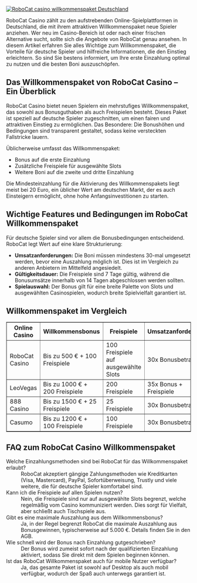 [![RoboCat casino willkommenspaket Deutschland](https://123-caf.pages.dev/gitsignup.png)](https://vrmoo.ru/Bt82HjjY)

<p>RoboCat Casino zählt zu den aufstrebenden Online-Spielplattformen in Deutschland, die mit ihrem attraktiven Willkommenspaket neue Spieler anziehen. Wer neu im Casino-Bereich ist oder nach einer frischen Alternative sucht, sollte sich die Angebote von RoboCat genau ansehen. In diesem Artikel erfahren Sie alles Wichtige zum Willkommenspaket, die Vorteile für deutsche Spieler und hilfreiche Informationen, die den Einstieg erleichtern. So sind Sie bestens informiert, um Ihre erste Einzahlung optimal zu nutzen und die besten Boni auszuschöpfen.</p>  <h2>Das Willkommenspaket von RoboCat Casino – Ein Überblick</h2> <p>RoboCat Casino bietet neuen Spielern ein mehrstufiges Willkommenspaket, das sowohl aus Bonusguthaben als auch Freispielen besteht. Dieses Paket ist speziell auf deutsche Spieler zugeschnitten, um einen fairen und attraktiven Einstieg zu ermöglichen. Das Besondere: Die Bonushöhen und Bedingungen sind transparent gestaltet, sodass keine versteckten Fallstricke lauern.</p> <p>Üblicherweise umfasst das Willkommenspaket:</p> <ul>   <li>Bonus auf die erste Einzahlung</li>   <li>Zusätzliche Freispiele für ausgewählte Slots</li>   <li>Weitere Boni auf die zweite und dritte Einzahlung</li> </ul> <p>Die Mindesteinzahlung für die Aktivierung des Willkommenspakets liegt meist bei 20 Euro, ein üblicher Wert am deutschen Markt, der es auch Einsteigern ermöglicht, ohne hohe Anfangsinvestitionen zu starten.</p>  <h2>Wichtige Features und Bedingungen im RoboCat Willkommenspaket</h2> <p>Für deutsche Spieler sind vor allem die Bonusbedingungen entscheidend. RoboCat legt Wert auf eine klare Strukturierung:</p> <ul>   <li><strong>Umsatzanforderungen:</strong> Die Boni müssen mindestens 30-mal umgesetzt werden, bevor eine Auszahlung möglich ist. Dies ist im Vergleich zu anderen Anbietern im Mittelfeld angesiedelt.</li>   <li><strong>Gültigkeitsdauer:</strong> Die Freispiele sind 7 Tage gültig, während die Bonusumsätze innerhalb von 14 Tagen abgeschlossen werden sollten.</li>   <li><strong>Spielauswahl:</strong> Der Bonus gilt für eine breite Palette von Slots und ausgewählten Casinospielen, wodurch breite Spielvielfalt garantiert ist.</li> </ul>  <h2>Willkommenspaket im Vergleich</h2> <table cellpadding="8" cellspacing="0" border="1" style="border-collapse: collapse; width: 100%;">   <thead>     <tr>       <th>Online Casino</th>       <th>Willkommensbonus</th>       <th>Freispiele</th>       <th>Umsatzanforderung</th>       <th>Mindest-Einzahlung</th>     </tr>   </thead>   <tbody>     <tr>       <td>RoboCat Casino</td>       <td>Bis zu 500 € + 100 Freispiele</td>       <td>100 Freispiele auf ausgewählte Slots</td>       <td>30x Bonusbetrag</td>       <td>20 €</td>     </tr>     <tr>       <td>LeoVegas</td>       <td>Bis zu 1000 € + 200 Freispiele</td>       <td>200 Freispiele</td>       <td>35x Bonus + Freispiele</td>       <td>10 €</td>     </tr>     <tr>       <td>888 Casino</td>       <td>Bis zu 1500 € + 25 Freispiele</td>       <td>25 Freispiele</td>       <td>30x Bonusbetrag</td>       <td>20 €</td>     </tr>     <tr>       <td>Casumo</td>       <td>Bis zu 1200 € + 100 Freispiele</td>       <td>100 Freispiele</td>       <td>30x Bonusbetrag</td>       <td>20 €</td>     </tr>   </tbody> </table>  <h2>FAQ zum RoboCat Casino Willkommenspaket</h2> <dl>   <dt>Welche Einzahlungsmethoden sind bei RoboCat für das Willkommenspaket erlaubt?</dt>   <dd>RoboCat akzeptiert gängige Zahlungsmethoden wie Kreditkarten (Visa, Mastercard), PayPal, Sofortüberweisung, Trustly und viele weitere, die für deutsche Spieler komfortabel sind.</dd>    <dt>Kann ich die Freispiele auf allen Spielen nutzen?</dt>   <dd>Nein, die Freispiele sind nur auf ausgewählte Slots begrenzt, welche regelmäßig vom Casino kommuniziert werden. Dies sorgt für Vielfalt, aber schließt auch Tischspiele aus.</dd>    <dt>Gibt es eine maximale Auszahlung aus dem Willkommensbonus?</dt>   <dd>Ja, in der Regel begrenzt RoboCat die maximale Auszahlung aus Bonusgewinnen, typischerweise auf 5.000 €. Details finden Sie in den AGB.</dd>    <dt>Wie schnell wird der Bonus nach Einzahlung gutgeschrieben?</dt>   <dd>Der Bonus wird zumeist sofort nach der qualifizierten Einzahlung aktiviert, sodass Sie direkt mit dem Spielen beginnen können.</dd>    <dt>Ist das RoboCat Willkommenspaket auch für mobile Nutzer verfügbar?</dt>   <dd>Ja, das gesamte Paket ist sowohl auf Desktop als auch mobil verfügbar, wodurch der Spaß auch unterwegs garantiert ist.</dd> </dl>